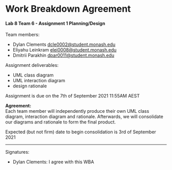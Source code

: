 # Work Breakdown Agreement
#### Lab 8 Team 6 - Assignment 1 Planning/Design

Team members:
- Dylan Clements dcle0002@student.monash.edu
- Eliyahu Leinkram elei0008@student.monash.edu
- Dmitrii Parakhin dpar0011@student.monash.edu

Assignment deliverables:
- UML class diagram
- UML interaction diagram 
- design rationale 

Assignment is due on the 7th of September 2021 11:55AM AEST

**Agreement:**<br>
Each team member will independently produce their own UML class diagram, interaction diagram and rationale.
Afterwards, we will consolidate our diagrams and rationale to form the final product.

Expected (but not firm) date to begin consolidation is 3rd of September 2021

---

Signatures:

- Dylan Clements: I agree with this WBA

